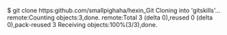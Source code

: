 $ git clone https:github.com/smallpighaha/hexin_Git
Cloning into 'gitskills'...
remote:Counting objects:3,done.
remote:Total 3 (delta 0),reused 0 (delta 0),pack-reused 3
Receiving objects:100%(3/3),done.
